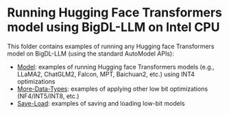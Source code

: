 # Running Hugging Face Transformers model using BigDL-LLM on Intel CPU

This folder contains examples of running any Hugging face Transformers model on BigDL-LLM (using the standard AutoModel APIs):

- [Model](Model): examples of running Hugging face Transformers models (e.g., LLaMA2, ChatGLM2, Falcon, MPT, Baichuan2, etc.) using INT4 optimizations
- [More-Data-Types](More-Data-Types): examples of applying other low bit optimizations (NF4/INT5/INT8, etc.)
- [Save-Load](Save-Load): examples of saving and loading low-bit models

